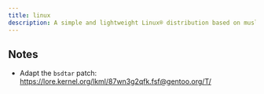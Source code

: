 ```yaml
---
title: linux
description: A simple and lightweight Linux® distribution based on musl libc and toybox
---
```


## Notes
- Adapt the `bsdtar` patch: https://lore.kernel.org/lkml/87wn3g2qfk.fsf@gentoo.org/T/
